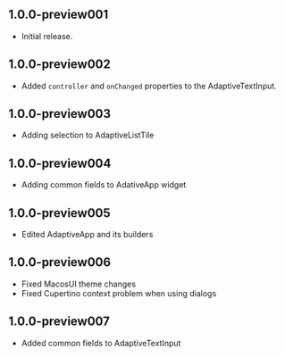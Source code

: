 ## 1.0.0-preview001

* Initial release.

## 1.0.0-preview002

* Added `controller` and `onChanged` properties to the AdaptiveTextInput.

## 1.0.0-preview003

* Adding selection to AdaptiveListTile

## 1.0.0-preview004

* Adding common fields to AdativeApp widget

## 1.0.0-preview005

* Edited AdaptiveApp and its builders

## 1.0.0-preview006

* Fixed MacosUI theme changes
* Fixed Cupertino context problem when using dialogs

## 1.0.0-preview007

* Added common fields to AdaptiveTextInput
